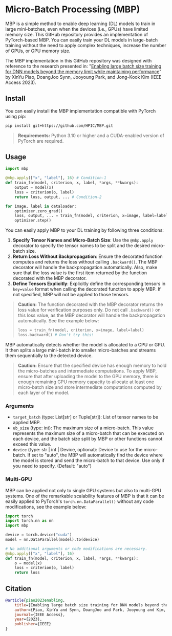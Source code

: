 # Micro-Batch Processing (MBP)
MBP is a simple method to enable deep learning (DL) models to train in large mini-batches, even when the devices (i.e., GPUs) have limited memory size. This GitHub repository provides an implementation of PyTorch-based MBP. You can easily train your DL models in large-batch training without the need to apply complex techniques, increase the number of GPUs, or GPU memory size.

The MBP implementation in this GitHub repository was designed with reference to the research presented in:
"[Enabling large batch size training for DNN models beyond the memory limit while maintaining performance](https://ieeexplore.ieee.org/stamp/stamp.jsp?arnumber=10242106)"
by XinYu Piao, DoangJoo Synn, Jooyoung Park, and Jong-Kook Kim (IEEE Access 2023).

## Install
You can easily install the MBP implementation compatible with PyTorch using pip:
```bash
pip install git+https://github.com/HPIC/MBP.git
```
> **Requirements:**
> Python 3.10 or higher and a CUDA-enabled version of PyTorch are required.

## Usage
```python
import mbp

@mbp.apply(["x", "label"], 16) # Condition-1
def train_fn(model, criterion, x, label, *args, **kwargs):
    output = model(x)
    loss = criterion(o, label)
    return loss, output, ... # Condition-2

for image, label in dataloader:
    optimizer.zero_grad()
    loss, output, ... = train_fn(model, criterion, x=image, label=label) # Condition-3
    optimizer.step()
```
You can easily apply MBP to your DL training by following three conditions:

1. **Specify Tensor Names and Micro-Batch Size**: Use the `@mbp.apply` decorator to specify the tensor names to be split and the desired micro-batch size.
2. **Return Loss Without Backpropagation**: Ensure the decorated function computes and returns the loss without calling `.backward()`. The MBP decorator will handle the backpropagation automatically. Also, make sure that the loss value is the first item returned by the function decorated with the MBP decorator.
3. **Define Tensors Explicitly**: Explicitly define the corresponding tensors in `key=value` format when calling the decorated function to apply MBP. If not specified, MBP will not be applied to those tensors.

> **Caution:**
> The function decorated with the MBP decorator returns the loss value for verification purposes only. Do not call `.backward()` on this loss value, as the MBP decorator will handle the backpropagation automatically. See the example below:
> ```python
> loss = train_fn(model, criterion, x=image, label=label)
> loss.backward() # Don't try this!
> ```

MBP automatically detects whether the model is allocated to a CPU or GPU. It then splits a large mini-batch into smaller micro-batches and streams them sequentially to the detected device.

> **Caution:** Ensure that the specified device has enough memory to hold the micro-batches and intermediate computations. To apply MBP, ensure that after uploading the model to the GPU memory, there is enough remaining GPU memory capacity to allocate at least one micro-batch size and store intermediate computations computed by each layer of the model.

### Arguments
- `target_batch` (type: List[str] or Tuple[str]): List of tensor names to be applied MBP.
- `ub_size` (type: int): The maximum size of a micro-batch. This value represents the maximum size of a micro-batch that can be executed on each device, and the batch size split by MBP or other functions cannot exceed this value.
- `device` (type: str | int | Device, optional): Device to use for the micro-batch. If set to "auto", the MBP will automatically find the device where the model is stored and send the micro-batch to that device. Use only if you need to specify. (Default: "auto")

### Multi-GPU
MBP can be applied not only to single GPU systems but also to multi-GPU systems. One of the remarkable scalability features of MBP is that it can be easily applied to PyTorch's `torch.nn.DataParallel()` without any code modifications, see the example below:

```python
import torch
import torch.nn as nn
import mbp

device = torch.device("cuda")
model = nn.DataParallel(model).to(device)

# No additional arguments or code modifications are necessary.
@mbp.apply(["x", "label"], 16)
def train_fn(model, criterion, x, label, *args, **kwargs):
    o = model(x)
    loss = criterion(o, label)
    return loss
```

## Citation
```bibtex
@article{piao2023enabling,
    title={Enabling large batch size training for DNN models beyond the memory limit while maintaining performance},
    author={Piao, XinYu and Synn, DoangJoo and Park, Jooyoung and Kim, Jong-Kook},
    journal={IEEE Access},
    year={2023},
    publisher={IEEE}
}
```
